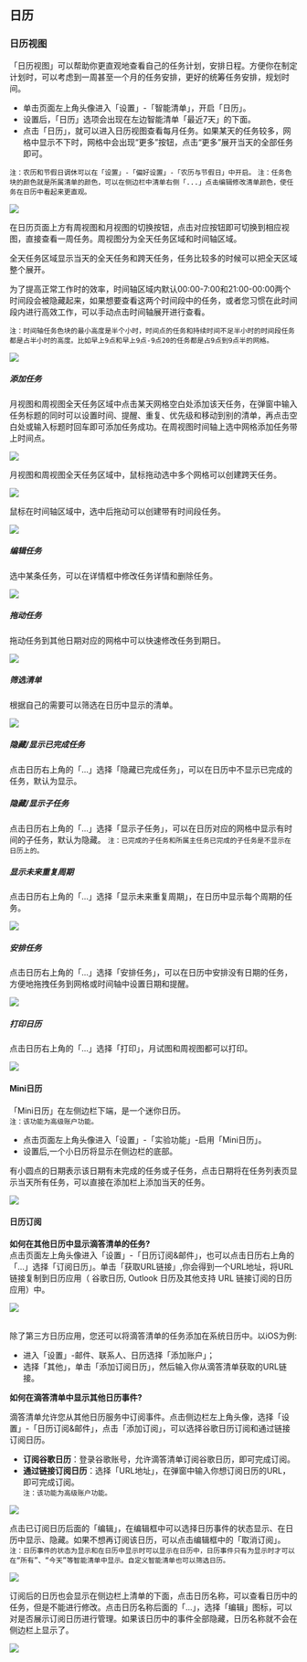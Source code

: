 ## 日历

### 日历视图

「日历视图」可以帮助你更直观地查看自己的任务计划，安排日程。方便你在制定计划时，可以考虑到一周甚至一个月的任务安排，更好的统筹任务安排，规划时间。 

* 单击页面左上角头像进入「设置」-「智能清单」，开启「日历」。
* 设置后，「日历」选项会出现在左边智能清单「最近7天」的下面。
* 点击「日历」，就可以进入日历视图查看每月任务。如果某天的任务较多，网格中显示不下时，网格中会出现“更多”按钮，点击“更多”展开当天的全部任务即可。

`注：农历和节假日调休可以在「设置」-「偏好设置」-「农历与节假日」中开启。` `注：任务色块的颜色就是所属清单的颜色，可以在侧边栏中清单右侧「...」点击编辑修改清单颜色，使任务在日历中看起来更直观。`

![](../images/web/1.4.1.png)

在日历页面上方有周视图和月视图的切换按钮，点击对应按钮即可切换到相应视图，直接查看一周任务。周视图分为全天任务区域和时间轴区域。

全天任务区域显示当天的全天任务和跨天任务，任务比较多的时候可以把全天区域整个展开。

为了提高正常工作时的效率，时间轴区域内默认00:00-7:00和21:00-00:00两个时间段会被隐藏起来，如果想要查看这两个时间段中的任务，或者您习惯在此时间段内进行高效工作，可以手动点击时间轴展开进行查看。

`注：时间轴任务色块的最小高度是半个小时，时间点的任务和持续时间不足半小时的时间段任务都是占半小时的高度。比如早上9点和早上9点-9点20的任务都是占9点到9点半的网格。`

![](../images/web/1.4.2.png)

##### 添加任务

月视图和周视图全天任务区域中点击某天网格空白处添加该天任务，在弹窗中输入任务标题的同时可以设置时间、提醒、重复、优先级和移动到别的清单，再点击空白处或输入标题时回车即可添加任务成功。在周视图时间轴上选中网格添加任务带上时间点。

![](../images/web/1.4.3.png)

月视图和周视图全天任务区域中，鼠标拖动选中多个网格可以创建跨天任务。

![](../images/web/1.4.4.png)

鼠标在时间轴区域中，选中后拖动可以创建带有时间段任务。

![](../images/web/1.4.5.png)

##### 编辑任务

选中某条任务，可以在详情框中修改任务详情和删除任务。

![](../images/web/1.4.6.png)

##### 拖动任务

拖动任务到其他日期对应的网格中可以快速修改任务到期日。

![](../images/web/1.4.7.png)

##### 筛选清单

根据自己的需要可以筛选在日历中显示的清单。

![](../images/web/1.4.8.png)

##### 隐藏/显示已完成任务

点击日历右上角的「...」选择「隐藏已完成任务」，可以在日历中不显示已完成的任务，默认为显示。

##### 隐藏/显示子任务

点击日历右上角的「...」选择「显示子任务」，可以在日历对应的网格中显示有时间的子任务，默认为隐藏。 `注：已完成的子任务和所属主任务已完成的子任务是不显示在日历上的。`

##### 显示未来重复周期

点击日历右上角的「...」选择「显示未来重复周期」，在日历中显示每个周期的任务。

![](../images/web/1.4.9.png)

##### 安排任务

点击日历右上角的「...」选择「安排任务」，可以在日历中安排没有日期的任务，方便地拖拽任务到网格或时间轴中设置日期和提醒。

![](../images/web/1.4.10.png)

##### 打印日历

点击日历右上角的「...」选择「打印」，月试图和周视图都可以打印。

![](../images/web/1.4.11.png)

#### Mini日历

「Mini日历」在左侧边栏下端，是一个迷你日历。 <br>`注：该功能为高级账户功能。`

* 点击页面左上角头像进入「设置」-「实验功能」-启用「Mini日历」。
* 设置后,一个小日历将显示在侧边栏的底部。

有小圆点的日期表示该日期有未完成的任务或子任务，点击日期将在任务列表页显示当天所有任务，可以直接在添加栏上添加当天的任务。

![](../images/web/1.4.12.png)

#### 日历订阅

 **如何在其他日历中显示滴答清单的任务?** <br >点击页面左上角头像进入「设置」-「日历订阅&邮件」，也可以点击日历右上角的「...」选择「订阅日历」。单击「获取URL链接」,你会得到一个URL地址，将URL链接复制到日历应用（ 谷歌日历, Outlook 日历及其他支持 URL 链接订阅的日历应用）中。

![](../images/web/1.4.13.png)

<br >除了第三方日历应用，您还可以将滴答清单的任务添加在系统日历中。以iOS为例:

* 进入「设置」-邮件、联系人、日历选择「添加账户」；
* 选择「其他」，单击「添加订阅日历」，然后输入你从滴答清单获取的URL链接。

**如何在滴答清单中显示其他日历事件?**

滴答清单允许您从其他日历服务中订阅事件。点击侧边栏左上角头像，选择「设置」-「日历订阅&邮件」，点击「添加订阅」，可以选择谷歌日历订阅和通过链接订阅日历。

* **订阅谷歌日历**：登录谷歌账号，允许滴答清单订阅谷歌日历，即可完成订阅。
* **通过链接订阅日历**：选择「URL地址」，在弹窗中输入你想订阅日历的URL，即可完成订阅。
  <br>`注：该功能为高级账户功能。`

![](../images/web/1.4.14.png)

点击已订阅日历后面的「编辑」，在编辑框中可以选择日历事件的状态显示、在日历中显示、隐藏。如果不想再订阅该日历，可以点击编辑框中的「取消订阅」。 `注：日历事件的状态为显示和在日历中显示时可以显示在日历中，日历事件只有为显示时才可以在“所有”、“今天”等智能清单中显示。自定义智能清单也可以筛选日历。`

![](../images/web/1.4.15.png)

订阅后的日历也会显示在侧边栏上清单的下面，点击日历名称，可以查看日历中的任务，但是不能进行修改。点击日历名称后面的「...」，选择「编辑」图标，可以对是否展示订阅日历进行管理。如果该日历中的事件全部隐藏，日历名称就不会在侧边栏上显示了。

![](../images/web/1.4.16.png)

